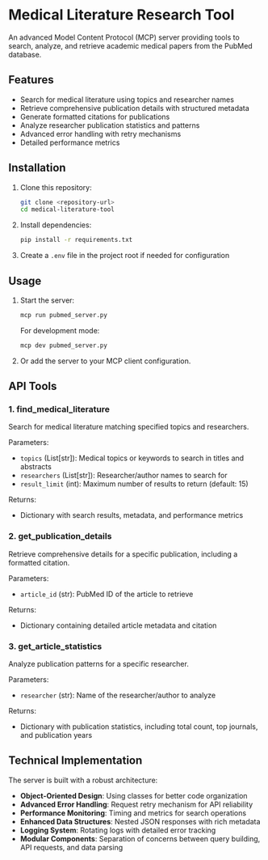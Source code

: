 # Medical Literature Research Tool

An advanced Model Content Protocol (MCP) server providing tools to search, analyze, and retrieve academic medical papers from the PubMed database.

## Features

- Search for medical literature using topics and researcher names
- Retrieve comprehensive publication details with structured metadata
- Generate formatted citations for publications
- Analyze researcher publication statistics and patterns
- Advanced error handling with retry mechanisms
- Detailed performance metrics

## Installation

1. Clone this repository:
   ```bash
   git clone <repository-url>
   cd medical-literature-tool
   ```

2. Install dependencies:
   ```bash
   pip install -r requirements.txt
   ```

3. Create a `.env` file in the project root if needed for configuration

## Usage

1. Start the server:
   ```bash
   mcp run pubmed_server.py
   ```

   For development mode:
   ```bash
   mcp dev pubmed_server.py
   ```

2. Or add the server to your MCP client configuration.

## API Tools

### 1. find_medical_literature

Search for medical literature matching specified topics and researchers.

Parameters:
- `topics` (List[str]): Medical topics or keywords to search in titles and abstracts
- `researchers` (List[str]): Researcher/author names to search for
- `result_limit` (int): Maximum number of results to return (default: 15)

Returns:
- Dictionary with search results, metadata, and performance metrics

### 2. get_publication_details

Retrieve comprehensive details for a specific publication, including a formatted citation.

Parameters:
- `article_id` (str): PubMed ID of the article to retrieve

Returns:
- Dictionary containing detailed article metadata and citation

### 3. get_article_statistics

Analyze publication patterns for a specific researcher.

Parameters:
- `researcher` (str): Name of the researcher/author to analyze

Returns:
- Dictionary with publication statistics, including total count, top journals, and publication years

## Technical Implementation

The server is built with a robust architecture:

- **Object-Oriented Design**: Using classes for better code organization
- **Advanced Error Handling**: Request retry mechanism for API reliability
- **Performance Monitoring**: Timing and metrics for search operations
- **Enhanced Data Structures**: Nested JSON responses with rich metadata
- **Logging System**: Rotating logs with detailed error tracking
- **Modular Components**: Separation of concerns between query building, API requests, and data parsing
